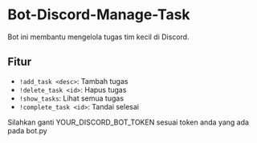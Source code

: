 # Bot-Discord-Manage-Task

Bot ini membantu mengelola tugas tim kecil di Discord.

## Fitur
- `!add_task <desc>`: Tambah tugas
- `!delete_task <id>`: Hapus tugas
- `!show_tasks`: Lihat semua tugas
- `!complete_task <id>`: Tandai selesai


Silahkan ganti YOUR_DISCORD_BOT_TOKEN sesuai token anda yang ada pada bot.py